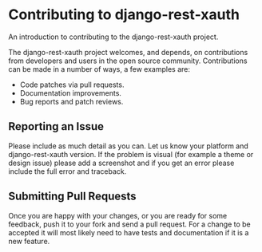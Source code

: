# Contributing to django-rest-xauth

An introduction to contributing to the django-rest-xauth project.

The django-rest-xauth project welcomes, and depends, on contributions from developers and users in the open source
community. Contributions can be made in a number of ways, a few examples are:

- Code patches via pull requests.
- Documentation improvements.
- Bug reports and patch reviews.

## Reporting an Issue

Please include as much detail as you can. Let us know your platform and django-rest-xauth version. If the problem is
visual (for example a theme or design issue) please add a screenshot and if you get an error please include the full
error and traceback.

## Submitting Pull Requests

Once you are happy with your changes, or you are ready for some feedback, push it to your fork and send a pull request.
For a change to be accepted it will most likely need to have tests and documentation if it is a new feature.
